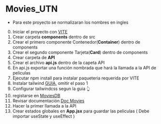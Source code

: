 # Movies_UTN
- Para este proyecto se normalizaran los nombres en ingles
0) Iniciar el proyecto con [VITE](https://vite.dev/guide)
1) Crear carpeta **components** dentro de src
2) Crear el primero componente Contenedor(**Container**) dentro de components
3) Crear el segundo componente Tarjeta(**Card**) dentro de components
4) Crear carpeta de **API**
5) Crear el archivo **api.js** dentro de la capeta API
6) En api.js exportar una función nombrada que hará la llamada a la API de peliculas
7) Ejecutar npm install para instalar paqueteria requerida por VITE
8) Instalar tailwind [GUIA](https://tailwindcss.com/docs/installation/using-vite), omitir el paso 1
9) Configurar tailwindcss segun la guia 👆
10) registarse en [MoviesDB](https://www.themoviedb.org/?language=es)
11) Revisar documentación [Doc Movies](https://developer.themoviedb.org/reference/intro/getting-started)
12) Hacer la primer llamada a la API 
13) Crear estados globales en **App.jsx** para guardar las peliculas ( Debe importar useState y useEffect )


